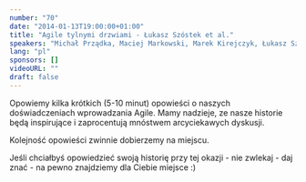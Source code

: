 ```yaml
---
number: "70"
date: "2014-01-13T19:00:00+01:00"
title: "Agile tylnymi drzwiami - Łukasz Szóstek et al."
speakers: "Michał Prządka, Maciej Markowski, Marek Kirejczyk, Łukasz Szóstek"
lang: "pl"
sponsors: []
videoURL: ""
draft: false
---
```


Opowiemy kilka krótkich (5-10 minut) opowieści o naszych doświadczeniach wprowadzania Agile. Mamy nadzieje, ze nasze historie będą inspirujące i zaprocentują mnóstwem arcyciekawych dyskusji.

Kolejność opowieści zwinnie dobierzemy na miejscu.

Jeśli chciałbyś opowiedzieć swoją historię przy tej okazji - nie zwlekaj - daj znać - na pewno znajdziemy dla Ciebie miejsce :)

